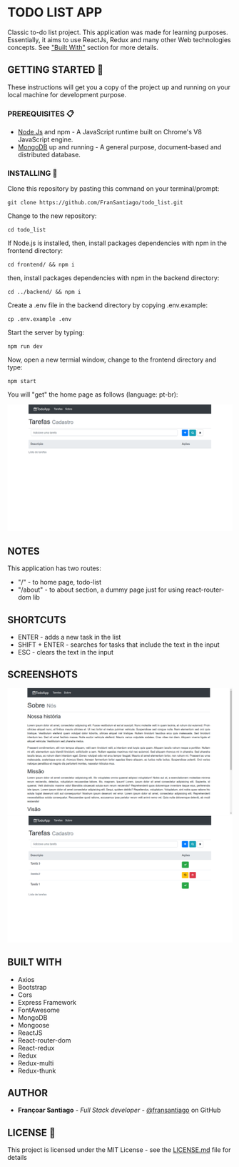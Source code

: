 # TODO LIST APP

Classic to-do list project. This application was made for learning purposes. Essentially, it aims to use ReactJs, Redux and many other Web technologies concepts. See ["Built With"](#built-with) section for more details.

## GETTING STARTED 🚀

These instructions will get you a copy of the project up and running on your local machine for development purpose.

### PREREQUISITES 📋

- [Node Js](https://nodejs.org/) and npm - A JavaScript runtime built on Chrome's V8 JavaScript engine.
- [MongoDB](https://www.mongodb.com/) up and running - A general purpose, document-based and distributed database.

### INSTALLING 🔧

Clone this repository by pasting this command on your terminal/prompt:

```
git clone https://github.com/FranSantiago/todo_list.git
```

Change to the new repository:

```
cd todo_list
```

If Node.js is installed, then, install packages dependencies with npm in the frontend directory:

```
cd frontend/ && npm i
```

then, install packages dependencies with npm in the backend directory:

```
cd ../backend/ && npm i
```

Create a .env file in the backend directory by copying .env.example:

```
cp .env.example .env
```

Start the server by typing:

```
npm run dev
```

Now, open a new termial window, change to the frontend directory and type:

```
npm start
```

You will "get" the home page as follows (language: pt-br):

![Home page](./screenshots/initial_screen.png)

## NOTES

This application has two routes:

- "/" - to home page, todo-list
- "/about" - to about section, a dummy page just for using react-router-dom lib

## SHORTCUTS

- ENTER - adds a new task in the list
- SHIFT + ENTER - searches for tasks that include the text in the input
- ESC - clears the text in the input

## SCREENSHOTS

![About page](./screenshots/about_screen.png)
![Home page with tasks](./screenshots/with_tasks.png)

## BUILT WITH

- Axios
- Bootstrap
- Cors
- Express Framework
- FontAwesome
- MongoDB
- Mongoose
- ReactJS
- React-router-dom
- React-redux
- Redux
- Redux-multi
- Redux-thunk

## AUTHOR

- **Françoar Santiago** - _Full Stack developer_ - [@fransantiago](https://github.com/fransantiago) on GitHub

## LICENSE 📄

This project is licensed under the MIT License - see the [LICENSE.md](LICENSE.md) file for details
